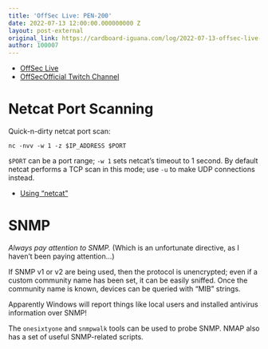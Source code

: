 ```yaml
---
title: 'OffSec Live: PEN-200'
date: 2022-07-13 12:00:00.000000000 Z
layout: post-external
original_link: https://cardboard-iguana.com/log/2022-07-13-offsec-live-pen-200.html
author: 100007
---
```


- [OffSec Live](https://www.offensive-security.com/offsec/offsec-live/)
- [OffSecOfficial Twitch Channel](https://www.twitch.tv/offsecofficial)

# Netcat Port Scanning

Quick-n-dirty netcat port scan:

```
nc -nvv -w 1 -z $IP_ADDRESS $PORT
```

`$PORT` can be a port range; `-w 1` sets netcat’s timeout to 1 second. By default netcat performs a TCP scan in this mode; use `-u` to make UDP connections instead.

- [Using “netcat”](https://cardboard-iguana.com/notes/netcat.html)

# SNMP

_Always pay attention to SNMP._ (Which is an unfortunate directive, as I haven’t been paying attention…)

If SNMP v1 or v2 are being used, then the protocol is unencrypted; even if a custom community name has been set, it can be easily sniffed. Once the community name is known, devices can be queried with “MIB” strings.

Apparently Windows will report things like local users and installed antivirus information over SNMP!

The `onesixtyone` and `snmpwalk` tools can be used to probe SNMP. NMAP also has a set of useful SNMP-related scripts.

